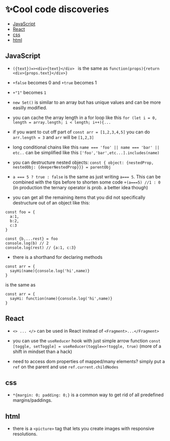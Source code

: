 #  ✨Cool code discoveries

 - [JavaScript](#JavaScript)
 - [React](#React)
 - [css](#css)
 - [html](#html)
 
 
 
## JavaScript

- `({text})=><div>{text}</div> ` is the same as `function(props){return <div>{props.text}</div>}`

 - `+false` becomes 0 and `+true` becomes 1
 
 - `+"1"` becomes `1`

 - `new Set()` is similar to an array but has unique values and can be more easilly modified.
 
 - you can cache the array length in a for loop like this `for (let i = 0, length = array.length; i < length; i++){...`
 
 - if you want to cut off part of  `const arr = [1,2,3,4,5]`  you can do `arr.length = 3` and `arr` will be `[1,2,3]` 
 
  - long conditional chains like this `name === 'foo' || name === 'bar' || etc..` can be simplified like this `['foo','bar',etc...].includes(name)`

 - you can destructure nested objects: `const { object: {nestedProp, nestedObj: {deeperNestedProp}}} = parentObj`

 - `a === 5 ? true : false` is the same as just writing `a=== 5`. This can be combined with the tips before to shorten some code `+(a===5) //1 : 0` (in production the ternary operator is prob. a better idea though)
 
 - you can get all the remaining items that you did not specifically destructure out of an object like this: 
```
const foo = {
  a:1,
  b:2,
  c:3
}

const {b,...rest} = foo
console.log(b) // 2
console.log(rest) // {a:1, c:3}
```

 - there is a shorthand for declaring methods 
```
const arr = {
  sayHi(name){console.log('hi',name)}
}
```
is the same as
```
const arr = {
  sayHi: function(name){console.log('hi',name)}
}
```

## React

 - `<> ... </>` can be used in React instead of `<Fragment>...</Fragment>`

 - you can use the `useReducer` hook with just simple arrow function `const [toggle, setToggle] = useReducer(toggle=>!toggle, true)` (more of a shift in mindset than a hack)
 
 - need to access dom properties of mapped/many elements? simply put a `ref` on the parent and use `ref.current.childNodes`
 
 ## css

 - `*{margin: 0; padding: 0;}` is a common way to get rid of all predefined margins/paddings. 
 
 ## html
 
  - there is a `<picture>` tag that lets you create images with responsive resolutions.
